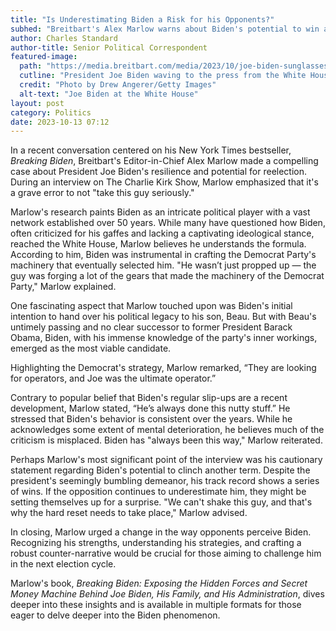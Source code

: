 ```yaml
---
title: "Is Underestimating Biden a Risk for his Opponents?"
subhed: "Breitbart's Alex Marlow warns about Biden's potential to win again amidst widespread skepticism."
author: Charles Standard
author-title: Senior Political Correspondent
featured-image: 
  path: "https://media.breitbart.com/media/2023/10/joe-biden-sunglasses-7-28-23-getty-640x480.jpg"
  cutline: "President Joe Biden waving to the press from the White House."
  credit: "Photo by Drew Angerer/Getty Images"
  alt-text: "Joe Biden at the White House"
layout: post
category: Politics
date: 2023-10-13 07:12
---
```


In a recent conversation centered on his New York Times bestseller, *Breaking Biden*, Breitbart's Editor-in-Chief Alex Marlow made a compelling case about President Joe Biden's resilience and potential for reelection. During an interview on The Charlie Kirk Show, Marlow emphasized that it's a grave error to not "take this guy seriously."

Marlow's research paints Biden as an intricate political player with a vast network established over 50 years. While many have questioned how Biden, often criticized for his gaffes and lacking a captivating ideological stance, reached the White House, Marlow believes he understands the formula. According to him, Biden was instrumental in crafting the Democrat Party's machinery that eventually selected him. "He wasn’t just propped up — the guy was forging a lot of the gears that made the machinery of the Democrat Party," Marlow explained.

One fascinating aspect that Marlow touched upon was Biden's initial intention to hand over his political legacy to his son, Beau. But with Beau's untimely passing and no clear successor to former President Barack Obama, Biden, with his immense knowledge of the party's inner workings, emerged as the most viable candidate.

Highlighting the Democrat's strategy, Marlow remarked, “They are looking for operators, and Joe was the ultimate operator.”

Contrary to popular belief that Biden's regular slip-ups are a recent development, Marlow stated, “He’s always done this nutty stuff.” He stressed that Biden's behavior is consistent over the years. While he acknowledges some extent of mental deterioration, he believes much of the criticism is misplaced. Biden has "always been this way," Marlow reiterated.

Perhaps Marlow's most significant point of the interview was his cautionary statement regarding Biden's potential to clinch another term. Despite the president's seemingly bumbling demeanor, his track record shows a series of wins. If the opposition continues to underestimate him, they might be setting themselves up for a surprise. "We can't shake this guy, and that's why the hard reset needs to take place," Marlow advised.

In closing, Marlow urged a change in the way opponents perceive Biden. Recognizing his strengths, understanding his strategies, and crafting a robust counter-narrative would be crucial for those aiming to challenge him in the next election cycle.

Marlow's book, *Breaking Biden: Exposing the Hidden Forces and Secret Money Machine Behind Joe Biden, His Family, and His Administration*, dives deeper into these insights and is available in multiple formats for those eager to delve deeper into the Biden phenomenon.